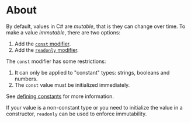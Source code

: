 # About

By default, values in C# are _mutable_, that is they can change over time. To make a value _immutable_, there are two options:

1. Add the [`const` modifier][const-modifier].
2. Add the [`readonly` modifier][readonly-modifier].

The `const` modifier has some restrictions:

1. It can only be applied to "constant" types: strings, booleans and numbers.
1. The `const` value must be initialized immediately.

See [defining constants][defining-constants] for more information.

If your value is a non-constant type or you need to initialize the value in a constructor, `readonly` can be used to enforce immutability.

[const-modifier]: https://docs.microsoft.com/en-us/dotnet/csharp/language-reference/keywords/const
[readonly-modifier]: https://docs.microsoft.com/en-us/dotnet/csharp/language-reference/keywords/readonly#readonly-field-example
[defining-constants]: https://docs.microsoft.com/en-us/dotnet/csharp/programming-guide/classes-and-structs/how-to-define-constants

